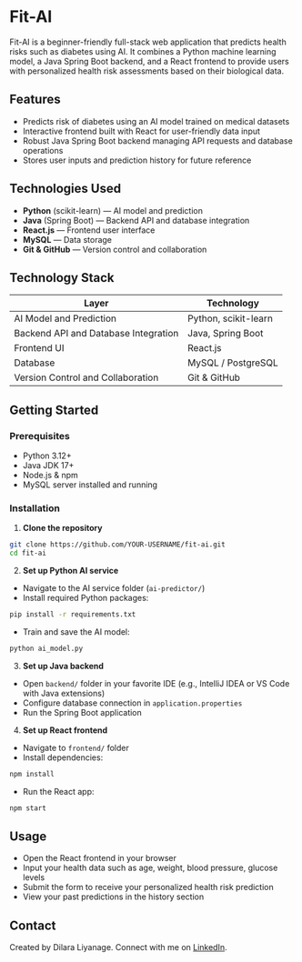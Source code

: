 # Fit-AI

Fit-AI is a beginner-friendly full-stack web application that predicts health risks such as diabetes using AI. It combines a Python machine learning model, a Java Spring Boot backend, and a React frontend to provide users with personalized health risk assessments based on their biological data.

## Features

- Predicts risk of diabetes using an AI model trained on medical datasets  
- Interactive frontend built with React for user-friendly data input  
- Robust Java Spring Boot backend managing API requests and database operations  
- Stores user inputs and prediction history for future reference

## Technologies Used

- **Python** (scikit-learn) — AI model and prediction  
- **Java** (Spring Boot) — Backend API and database integration  
- **React.js** — Frontend user interface  
- **MySQL** — Data storage  
- **Git & GitHub** — Version control and collaboration


## Technology Stack

| Layer                                | Technology           |
|--------------------------------------|----------------------|
| AI Model and Prediction              | Python, scikit-learn |
| Backend API and Database Integration | Java, Spring Boot    |
| Frontend UI                          | React.js             |
| Database                             | MySQL / PostgreSQL   |
| Version Control and Collaboration    | Git & GitHub         |


## Getting Started

### Prerequisites

- Python 3.12+  
- Java JDK 17+  
- Node.js & npm  
- MySQL server installed and running


### Installation

1. **Clone the repository**  
```bash
git clone https://github.com/YOUR-USERNAME/fit-ai.git
cd fit-ai
````

2. **Set up Python AI service**

* Navigate to the AI service folder (`ai-predictor/`)
* Install required Python packages:

```bash
pip install -r requirements.txt
```

* Train and save the AI model:

```bash
python ai_model.py
```

3. **Set up Java backend**

* Open `backend/` folder in your favorite IDE (e.g., IntelliJ IDEA or VS Code with Java extensions)
* Configure database connection in `application.properties`
* Run the Spring Boot application

4. **Set up React frontend**

* Navigate to `frontend/` folder
* Install dependencies:

```bash
npm install
```

* Run the React app:

```bash
npm start
```


## Usage

* Open the React frontend in your browser
* Input your health data such as age, weight, blood pressure, glucose levels
* Submit the form to receive your personalized health risk prediction
* View your past predictions in the history section


## Contact

Created by Dilara Liyanage.
Connect with me on [LinkedIn](https://www.linkedin.com/in/dilara-liyanage-65b20b220/).
